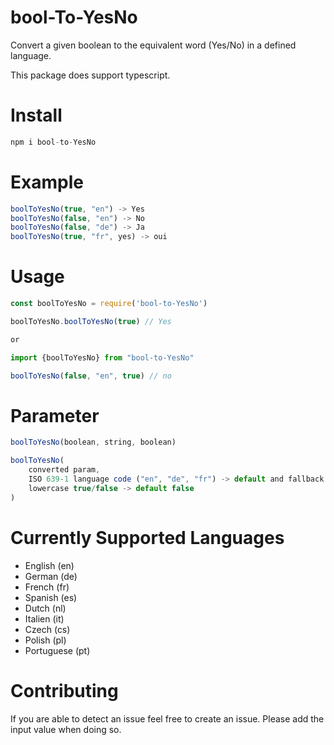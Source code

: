 <h1>bool-To-YesNo</h1>

Convert a given boolean to the equivalent word (Yes/No) in a defined language.

This package does support typescript. 

# Install

```js
npm i bool-to-YesNo
```

# Example

```js
boolToYesNo(true, "en") -> Yes
boolToYesNo(false, "en") -> No
boolToYesNo(false, "de") -> Ja
boolToYesNo(true, "fr", yes) -> oui
```

# Usage

```js
const boolToYesNo = require('bool-to-YesNo')

boolToYesNo.boolToYesNo(true) // Yes

or

import {boolToYesNo} from "bool-to-YesNo"

boolToYesNo(false, "en", true) // no
```

# Parameter

```js
boolToYesNo(boolean, string, boolean)

boolToYesNo(
    converted param, 
    ISO 639-1 language code ("en", "de", "fr") -> default and fallback "en", 
    lowercase true/false -> default false
)

```

# Currently Supported Languages

- English (en)
- German (de)
- French (fr)
- Spanish (es)
- Dutch (nl)
- Italien (it)
- Czech (cs)
- Polish (pl)
- Portuguese (pt)

# Contributing

If you are able to detect an issue feel free to create an issue. Please add the input value when doing so.